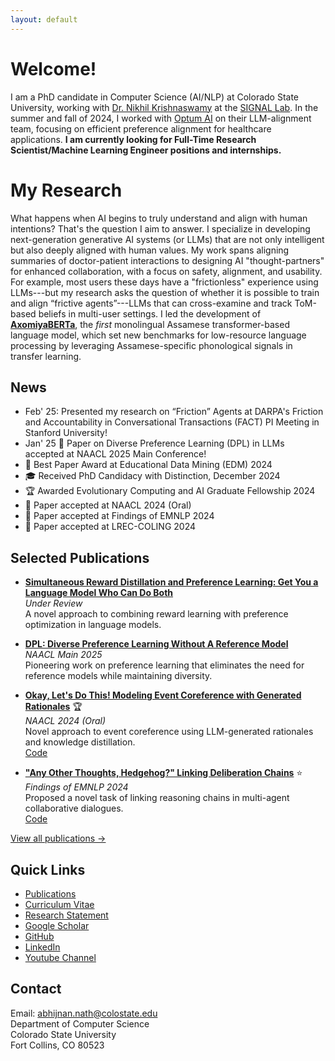 ```yaml
---
layout: default
---
```

# Welcome!
 
I am a PhD candidate in Computer Science (AI/NLP) at Colorado State University, working with [Dr. Nikhil Krishnaswamy](https://www.nikhilkrishnaswamy.com/) at the [SIGNAL Lab](https://www.signallab.ai/people). In the summer and fall of 2024, I worked with [Optum AI](https://www.optumlabs.com/work/artificial-intelligence.html) on their LLM-alignment team, focusing on efficient preference alignment for healthcare applications. **I am currently looking for Full-Time Research Scientist/Machine Learning Engineer positions and internships.**

# My Research
What happens when AI begins to truly understand and align with human intentions? That's the question I aim to answer. I specialize in developing next-generation generative AI systems (or LLMs) that are not only intelligent but also deeply aligned with human values. My work spans aligning summaries of doctor-patient interactions to designing AI "thought-partners" for enhanced collaboration, with a focus on safety, alignment, and usability. For example, most users these days have a "frictionless" experience using LLMs---but my research asks the question of whether it is possible to train and align “frictive agents”---LLMs that can cross-examine and track ToM-based beliefs in multi-user settings. I led the development of **[AxomiyaBERTa](https://aclanthology.org/2023.findings-acl.739/)**, the *first* monolingual Assamese transformer-based language model, which set new benchmarks for low-resource language processing by leveraging Assamese-specific phonological signals in transfer learning.

## News
- Feb' 25: Presented my research on “Friction” Agents at DARPA's Friction and Accountability in Conversational Transactions (FACT) PI Meeting in Stanford University!
- Jan' 25 📝 Paper on Diverse Preference Learning (DPL) in LLMs accepted at NAACL 2025 Main Conference! 
- 🎉 Best Paper Award at Educational Data Mining (EDM) 2024
- 🎓 Received PhD Candidacy with Distinction, December 2024
- 🏆 Awarded Evolutionary Computing and AI Graduate Fellowship 2024
- 📝 Paper accepted at NAACL 2024 (Oral)
- 📝 Paper accepted at Findings of EMNLP 2024
- 📝 Paper accepted at LREC-COLING 2024


## Selected Publications

* **[Simultaneous Reward Distillation and Preference Learning: Get You a Language Model Who Can Do Both](https://arxiv.org/pdf/2410.08458)**  
  *Under Review*  
  A novel approach to combining reward learning with preference optimization in language models.

* **[DPL: Diverse Preference Learning Without A Reference Model](https://drive.google.com/file/d/1N0vDYeeHic2dbISrtJAZfkYKmORTZNz2/view?usp=sharing)**  
  *NAACL Main 2025*  
  Pioneering work on preference learning that eliminates the need for reference models while maintaining diversity.

* **[Okay, Let's Do This! Modeling Event Coreference with Generated Rationales](https://arxiv.org/pdf/2404.03196.pdf)** 🏆  
  *NAACL 2024 (Oral)*  
  Novel approach to event coreference using LLM-generated rationales and knowledge distillation.  
  [Code](https://github.com/csu-signal/llama_cdcr)

* **["Any Other Thoughts, Hedgehog?" Linking Deliberation Chains](https://www.nikhilkrishnaswamy.com/assets/docs/pdfs/EMNLP-2024-Nath.pdf)** ⭐  
  *Findings of EMNLP 2024*  
  Proposed a novel task of linking reasoning chains in multi-agent collaborative dialogues.  
  [Code](https://github.com/csu-signal/ProbingDelibration)

[View all publications →](publications)


## Quick Links
- [Publications](publications.md)
- [Curriculum Vitae](Nath_CV_Jan2025.pdf)
- [Research Statement](nath_research_statement_2025.pdf)
- [Google Scholar](https://scholar.google.com/citations?user=J9FdsyYAAAAJ&hl=en)
- [GitHub](https://github.com/AbhijnanNath)
- [LinkedIn](https://linkedin.com/in/abhijnan-nath-737727169)
- [Youtube Channel](https://www.youtube.com/@avign5291)

## Contact
Email: abhijnan.nath@colostate.edu  
Department of Computer Science  
Colorado State University  
Fort Collins, CO 80523
